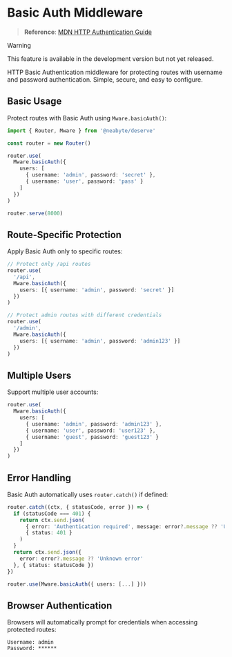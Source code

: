 # Basic Auth Middleware

> **Reference**: [MDN HTTP Authentication Guide](https://developer.mozilla.org/en-US/docs/Web/HTTP/Guides/Authentication)

> [!WARNING]
> This feature is available in the development version but not yet released.

HTTP Basic Authentication middleware for protecting routes with username and password authentication. Simple, secure, and easy to configure.

## Basic Usage

Protect routes with Basic Auth using `Mware.basicAuth()`:

```typescript
import { Router, Mware } from '@neabyte/deserve'

const router = new Router()

router.use(
  Mware.basicAuth({
    users: [
      { username: 'admin', password: 'secret' },
      { username: 'user', password: 'pass' }
    ]
  })
)

router.serve(8000)
```

## Route-Specific Protection

Apply Basic Auth only to specific routes:

```typescript
// Protect only /api routes
router.use(
  '/api',
  Mware.basicAuth({
    users: [{ username: 'admin', password: 'secret' }]
  })
)

// Protect admin routes with different credentials
router.use(
  '/admin',
  Mware.basicAuth({
    users: [{ username: 'admin', password: 'admin123' }]
  })
)
```

## Multiple Users

Support multiple user accounts:

```typescript
router.use(
  Mware.basicAuth({
    users: [
      { username: 'admin', password: 'admin123' },
      { username: 'user', password: 'user123' },
      { username: 'guest', password: 'guest123' }
    ]
  })
)
```

## Error Handling

Basic Auth automatically uses `router.catch()` if defined:

```typescript
router.catch((ctx, { statusCode, error }) => {
  if (statusCode === 401) {
    return ctx.send.json(
      { error: 'Authentication required', message: error?.message ?? 'Unauthorized' },
      { status: 401 }
    )
  }
  return ctx.send.json({
    error: error?.message ?? 'Unknown error'
  }, { status: statusCode })
})

router.use(Mware.basicAuth({ users: [...] }))
```

## Browser Authentication

Browsers will automatically prompt for credentials when accessing protected routes:

```
Username: admin
Password: ******
```

